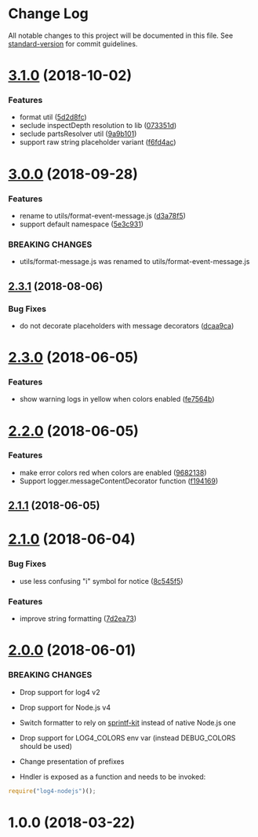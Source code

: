 # Change Log

All notable changes to this project will be documented in this file. See [standard-version](https://github.com/conventional-changelog/standard-version) for commit guidelines.

<a name="3.1.0"></a>
# [3.1.0](https://github.com/medikoo/log4-node/compare/v3.0.0...v3.1.0) (2018-10-02)


### Features

* format util ([5d2d8fc](https://github.com/medikoo/log4-node/commit/5d2d8fc))
* seclude inspectDepth resolution to lib ([073351d](https://github.com/medikoo/log4-node/commit/073351d))
* seclude partsResolver util ([9a9b101](https://github.com/medikoo/log4-node/commit/9a9b101))
* support raw string placeholder variant ([f6fd4ac](https://github.com/medikoo/log4-node/commit/f6fd4ac))



<a name="3.0.0"></a>
# [3.0.0](https://github.com/medikoo/log4-node/compare/v2.3.1...v3.0.0) (2018-09-28)


### Features

* rename to utils/format-event-message.js ([d3a78f5](https://github.com/medikoo/log4-node/commit/d3a78f5))
* support default namespace ([5e3c931](https://github.com/medikoo/log4-node/commit/5e3c931))


### BREAKING CHANGES

* utils/format-message.js was renamed to utils/format-event-message.js



<a name="2.3.1"></a>
## [2.3.1](https://github.com/medikoo/log4-node/compare/v2.3.0...v2.3.1) (2018-08-06)


### Bug Fixes

* do not decorate placeholders with message decorators ([dcaa9ca](https://github.com/medikoo/log4-node/commit/dcaa9ca))



<a name="2.3.0"></a>
# [2.3.0](https://github.com/medikoo/log4-node/compare/v2.2.0...v2.3.0) (2018-06-05)


### Features

* show warning logs in yellow when colors enabled ([fe7564b](https://github.com/medikoo/log4-node/commit/fe7564b))



<a name="2.2.0"></a>
# [2.2.0](https://github.com/medikoo/log4-node/compare/v2.1.1...v2.2.0) (2018-06-05)


### Features

* make error colors red when colors are enabled ([9682138](https://github.com/medikoo/log4-node/commit/9682138))
* Support logger.messageContentDecorator function ([f194169](https://github.com/medikoo/log4-node/commit/f194169))



<a name="2.1.1"></a>
## [2.1.1](https://github.com/medikoo/log4-node/compare/v2.1.0...v2.1.1) (2018-06-05)



<a name="2.1.0"></a>
# [2.1.0](https://github.com/medikoo/log4-node/compare/v2.0.0...v2.1.0) (2018-06-04)


### Bug Fixes

* use less confusing "i" symbol for notice ([8c545f5](https://github.com/medikoo/log4-node/commit/8c545f5))


### Features

* improve string formatting ([7d2ea73](https://github.com/medikoo/log4-node/commit/7d2ea73))



<a name="2.0.0"></a>

# [2.0.0](https://github.com/medikoo/log4-node/compare/v1.0.0...v2.0.0) (2018-06-01)

### BREAKING CHANGES

*   Drop support for log4 v2
*   Drop support for Node.js v4
*   Switch formatter to rely on [sprintf-kit](https://github.com/medikoo/sprintf-kit) instead of native Node.js one
*   Drop support for LOG4_COLORS env var (instead DEBUG_COLORS should be used)
*   Change presentation of prefixes

*   Hndler is exposed as a function and needs to be invoked:

```javascript
require("log4-nodejs")();
```

<a name="1.0.0"></a>

# 1.0.0 (2018-03-22)
